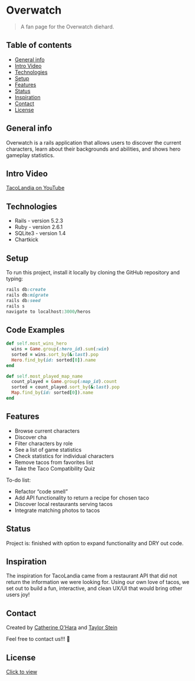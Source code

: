 # Overwatch
> A fan page for the Overwatch diehard.

## Table of contents
* [General info](#general-info)
* [Intro Video](#intro-video)
* [Technologies](#technologies)
* [Setup](#setup)
* [Features](#features)
* [Status](#status)
* [Inspiration](#inspiration)
* [Contact](#contact)
* [License](#license)

## General info
Overwatch is a rails application that allows users to discover the current characters,
learn about their backgrounds and abilities, and shows hero gameplay statistics.

## Intro Video
[TacoLandia on YouTube](https://www.youtube.com/watch?v=qxT1I0RSelE)

## Technologies
* Rails - version 5.2.3
* Ruby - version 2.6.1
* SQLite3 - version 1.4
* Chartkick

## Setup
To run this project, install it locally by cloning the GitHub repository and typing:
```ruby
rails db:create
rails db:migrate
rails db:seed
rails s
navigate to localhost:3000/heros
```

## Code Examples
```ruby
def self.most_wins_hero
  wins = Game.group(:hero_id).sum(:win)
  sorted = wins.sort_by(&:last).pop
  Hero.find_by(id: sorted[0]).name
end
```

```ruby
def self.most_played_map_name
  count_played = Game.group(:map_id).count
  sorted = count_played.sort_by(&:last).pop
  Map.find_by(id: sorted[0]).name
end
```


## Features
* Browse current characters
* Discover cha
* Filter characters by role
* See a list of game statistics
* Check statistics for individual characters
* Remove tacos from favorites list
* Take the Taco Compatibility Quiz


To-do list:
* Refactor “code smell”
* Add API functionality to return a recipe for chosen taco
* Discover local restaurants serving tacos
* Integrate matching photos to tacos

## Status
Project is: finished with option to expand functionality and DRY out code.

## Inspiration
The inspiration for TacoLandia came from a restaurant API that did not return the information
we were looking for. Using our own love of tacos, we set out to build a fun, interactive, and 
clean UX/UI that would bring other users joy!

## Contact
Created by [Catherine O'Hara](www.linkedin.com/in/catherine-o) and [Taylor Stein](www.linkedin.com/in/taylor-stein)

Feel free to contact us!!! 🌮

## License
[Click to view](https://github.com/stein0209/TacoLandia/blob/master/License.txt)
